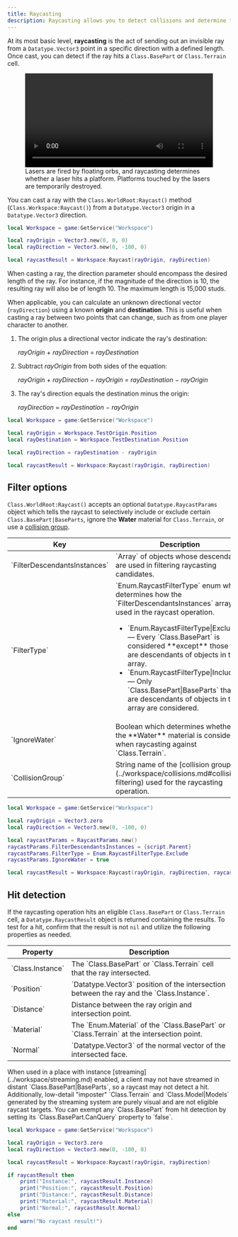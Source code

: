 ```yaml
---
title: Raycasting
description: Raycasting allows you to detect collisions and determine the position of objects.
---
```


At its most basic level, **raycasting** is the act of sending out an invisible ray from a `Datatype.Vector3` point in a specific direction with a defined length. Once cast, you can detect if the ray hits a `Class.BasePart` or `Class.Terrain` cell.

<figure>
  <video controls src="../assets/workspace/raycasting/Laser-Maze.mp4" width="100%"></video>
  <figcaption>Lasers are fired by floating orbs, and raycasting determines whether a laser hits a platform. Platforms touched by the lasers are temporarily destroyed.</figcaption>
</figure>

You can cast a ray with the `Class.WorldRoot:Raycast()` method (`Class.Workspace:Raycast()`) from a `Datatype.Vector3` origin in a `Datatype.Vector3` direction.

```lua title="Basic Raycast" highlight="4"
local Workspace = game:GetService("Workspace")

local rayOrigin = Vector3.new(0, 0, 0)
local rayDirection = Vector3.new(0, -100, 0)

local raycastResult = Workspace:Raycast(rayOrigin, rayDirection)
```

<Alert severity="warning">
When casting a ray, the direction parameter should encompass the desired length of the ray. For instance, if the magnitude of the direction is 10, the resulting ray will also be of length 10. The maximum length is 15,000 studs.
</Alert>

When applicable, you can calculate an unknown directional vector (`rayDirection`) using a known **origin** and **destination**. This is useful when casting a ray between two points that can change, such as from one player character to another.

1. The origin plus a directional vector indicate the ray's destination:

   <i>rayOrigin</i> + <i>rayDirection</i> = <i>rayDestination</i>

2. Subtract <i>rayOrigin</i> from both sides of the equation:

   <i>rayOrigin</i> + <i>rayDirection</i> &minus; <i>rayOrigin</i> = <i>rayDestination</i> &minus; <i>rayOrigin</i>

3. The ray's direction equals the destination minus the origin:

   <i>rayDirection</i> = <i>rayDestination</i> &minus; <i>rayOrigin</i>

```lua highlight='4'
local Workspace = game:GetService("Workspace")

local rayOrigin = Workspace.TestOrigin.Position
local rayDestination = Workspace.TestDestination.Position

local rayDirection = rayDestination - rayOrigin

local raycastResult = Workspace:Raycast(rayOrigin, rayDirection)
```

## Filter options

`Class.WorldRoot:Raycast()` accepts an optional `Datatype.RaycastParams` object which tells the raycast to selectively include or exclude certain `Class.BasePart|BaseParts`, ignore the **Water** material for `Class.Terrain`, or use a [collision group](../workspace/collisions.md#collision-filtering).

<table>
<thead>
   <tr>
     <th>Key</th>
	 <th>Description</th>
   </tr>
</thead>
<tbody>
   <tr>
     <td>`FilterDescendantsInstances`</td>
     <td>`Array` of objects whose descendants are used in filtering raycasting candidates.</td>
   </tr>
   <tr>
     <td>`FilterType`</td>
     <td>`Enum.RaycastFilterType` enum which determines how the `FilterDescendantsInstances` array is used in the raycast operation.<ul><li>`Enum.RaycastFilterType|Exclude` &mdash; Every `Class.BasePart` is considered **except** those that are descendants of objects in the array.</li><li>`Enum.RaycastFilterType|Include` &mdash; Only `Class.BasePart|BaseParts` that are descendants of objects in the array are considered.</li></ul></td>
   </tr>
   <tr>
     <td>`IgnoreWater`</td>
     <td>Boolean which determines whether the **Water** material is considered when raycasting against `Class.Terrain`.</td>
   </tr>
   <tr>
     <td>`CollisionGroup`</td>
     <td>String name of the [collision group](../workspace/collisions.md#collision-filtering) used for the raycasting operation.</td>
   </tr>
</tbody>
</table>

```lua title="Raycast Filtering" highlight="4-7,9"
local Workspace = game:GetService("Workspace")

local rayOrigin = Vector3.zero
local rayDirection = Vector3.new(0, -100, 0)

local raycastParams = RaycastParams.new()
raycastParams.FilterDescendantsInstances = {script.Parent}
raycastParams.FilterType = Enum.RaycastFilterType.Exclude
raycastParams.IgnoreWater = true

local raycastResult = Workspace:Raycast(rayOrigin, rayDirection, raycastParams)
```

## Hit detection

If the raycasting operation hits an eligible `Class.BasePart` or `Class.Terrain` cell, a `Datatype.RaycastResult` object is returned containing the results. To test for a hit, confirm that the result is not `nil` and utilize the following properties as needed.

<table>
<thead>
   <tr>
     <th>Property</th>
	 <th>Description</th>
   </tr>
</thead>
<tbody>
   <tr>
     <td>`Class.Instance`</td>
     <td>The `Class.BasePart` or `Class.Terrain` cell that the ray intersected.</td>
   </tr>
   <tr>
     <td>`Position`</td>
     <td>`Datatype.Vector3` position of the intersection between the ray and the `Class.Instance`.</td>
   </tr>
   <tr>
     <td>`Distance`</td>
     <td>Distance between the ray origin and intersection point.</td>
   </tr>
   <tr>
     <td>`Material`</td>
     <td>The `Enum.Material` of the `Class.BasePart` or `Class.Terrain` at the intersection point.</td>
   </tr>
   <tr>
     <td>`Normal`</td>
     <td>`Datatype.Vector3` of the normal vector of the intersected face.</td>
   </tr>
</tbody>
</table>

<Alert severity="warning">
When used in a place with instance [streaming](../workspace/streaming.md) enabled, a client may not have streamed in distant `Class.BasePart|BaseParts`, so a raycast may not detect a hit. Additionally, low-detail "imposter" `Class.Terrain` and `Class.Model|Models` generated by the streaming system are purely visual and are not eligible raycast targets.
</Alert>

<Alert severity="info">
You can exempt any `Class.BasePart` from hit detection by setting its `Class.BasePart.CanQuery` property to `false`.
</Alert>

```lua title="Raycast Hit Detection" highlight="7-11"
local Workspace = game:GetService("Workspace")

local rayOrigin = Vector3.zero
local rayDirection = Vector3.new(0, -100, 0)

local raycastResult = Workspace:Raycast(rayOrigin, rayDirection)

if raycastResult then
	print("Instance:", raycastResult.Instance)
	print("Position:", raycastResult.Position)
	print("Distance:", raycastResult.Distance)
	print("Material:", raycastResult.Material)
	print("Normal:", raycastResult.Normal)
else
	warn("No raycast result!")
end
```
